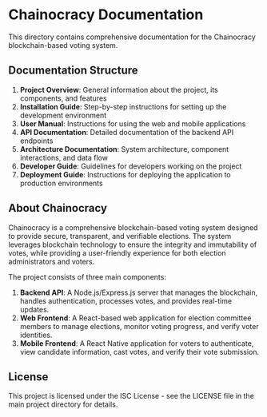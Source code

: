 # Chainocracy Documentation

This directory contains comprehensive documentation for the Chainocracy blockchain-based voting system.

## Documentation Structure

1. **Project Overview**: General information about the project, its components, and features
2. **Installation Guide**: Step-by-step instructions for setting up the development environment
3. **User Manual**: Instructions for using the web and mobile applications
4. **API Documentation**: Detailed documentation of the backend API endpoints
5. **Architecture Documentation**: System architecture, component interactions, and data flow
6. **Developer Guide**: Guidelines for developers working on the project
7. **Deployment Guide**: Instructions for deploying the application to production environments

## About Chainocracy

Chainocracy is a comprehensive blockchain-based voting system designed to provide secure, transparent, and verifiable elections. The system leverages blockchain technology to ensure the integrity and immutability of votes, while providing a user-friendly experience for both election administrators and voters.

The project consists of three main components:

1. **Backend API**: A Node.js/Express.js server that manages the blockchain, handles authentication, processes votes, and provides real-time updates.
2. **Web Frontend**: A React-based web application for election committee members to manage elections, monitor voting progress, and verify voter identities.
3. **Mobile Frontend**: A React Native application for voters to authenticate, view candidate information, cast votes, and verify their vote submission.

## License

This project is licensed under the ISC License - see the LICENSE file in the main project directory for details.

